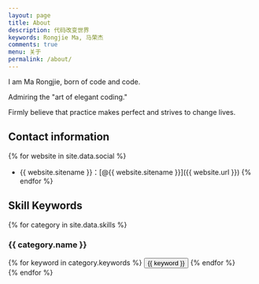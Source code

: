 ```yaml
---
layout: page
title: About
description: 代码改变世界
keywords: Rongjie Ma, 马荣杰
comments: true
menu: 关于
permalink: /about/
---
```


I am Ma Rongjie, born of code and code.

Admiring the "art of elegant coding."

Firmly believe that practice makes perfect and strives to change lives.

## Contact information

{% for website in site.data.social %}
* {{ website.sitename }}：[@{{ website.sitename }}]({{ website.url }})
{% endfor %}

## Skill Keywords

{% for category in site.data.skills %}
### {{ category.name }}
<div class="btn-inline">
{% for keyword in category.keywords %}
<button class="btn btn-outline" type="button">{{ keyword }}</button>
{% endfor %}
</div>
{% endfor %}

